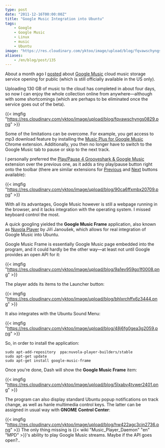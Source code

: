 ```yaml
---
type: post
date: "2011-12-16T00:00:00Z"
title: "Google Music Integration into Ubuntu"
tags:
    - Google
    - Google Music
    - Linux
    - music
    - Ubuntu
image: "https://res.cloudinary.com/yktoo/image/upload/blog/fqvawschyngs0829.png"
aliases:
    - /en/blog/post/135
---
```


About a month ago I [posted](0126) about [Google Music](http://music.google.com/) cloud music storage service opening for public (which is still officially available in the US only).

Uploading 130 GB of music to the cloud has completed in about four days, so now I can enjoy the whole collection online from anywhere—although with some shortcomings (which are perhaps to be eliminated once the service goes out of the beta).

{{< imgfig "https://res.cloudinary.com/yktoo/image/upload/blog/fqvawschyngs0829.png" >}}

<!--more-->

Some of the limitations can be overcome. For example, you get access to mp3 download feature by installing the [Music Plus for Google Music](http://chrome.google.com/webstore/detail/ipfnecmlncaiipncipkgijboddcdmego) Chrome extension. Additionally, you then no longer have to switch to the Google Music tab to pause or skip to the next track.

I personally preferred the [Play/Pause 4 Grooveshark & Google Music](http://chrome.google.com/webstore/detail/ocimhajpehjmepnegklahceceebnened) extension over the previous one, as it adds a tiny play/pause button right onto the toolbar (there are similar extensions for [Previous](http://chrome.google.com/webstore/detail/iklcgmiodfcphjidljmbbblgbicapmhf) and [Next](http://chrome.google.com/webstore/detail/niblnbcmjmbbadnkhjecmfgnlhafkhja) buttons available):

{{< imgfig "https://res.cloudinary.com/yktoo/image/upload/blog/90ca6ffxmbx20709.png" >}}

With all its advantages, Google Music however is still a webpage running in the browser, and it lacks integration with the operating system. I missed keyboard control the most.

A quick googling yielded the **Google Music Frame** application, also known as [Nuvola Player](http://launchpad.net/nuvola-player) by  Jiří Janoušek, which allows for real integration of Google Music into Ubuntu.

Google Music Frame is essentially Google Music page embedded into the program, and it could hardly be the other way—at least not until Google provides an open API for it:

{{< imgfig "https://res.cloudinary.com/yktoo/image/upload/blog/9a1ev959go1f0008.png" >}}

The player adds its items to the Launcher button:

{{< imgfig "https://res.cloudinary.com/yktoo/image/upload/blog/bhlxrchffx6z3444.png" >}}

It also integrates with the Ubuntu Sound Menu:

{{< imgfig "https://res.cloudinary.com/yktoo/image/upload/blog/48j6fg0gea3g2059.png" >}}

So, in order to install the application:

    sudo apt-add-repository  ppa:nuvola-player-builders/stable
    sudo apt-get update
    sudo apt-get install google-music-frame

Once you're done, Dash will show the **Google Music Frame** item:

{{< imgfig "https://res.cloudinary.com/yktoo/image/upload/blog/5lxabv4tvwer2401.png" >}}

The program can also display standard Ubuntu popup notifications on track change, as well as hanle multimedia control keys. The latter can be assigned in usual way with **GNOME Control Center**:

{{< imgfig "https://res.cloudinary.com/yktoo/image/upload/blog/hw422agc3cjn2736.png" >}}
The only thing missing is {{< wiki "Music_Player_Daemon" "en" "MPD" >}}'s ability to play Google Music streams. Maybe if the API goes open?..
